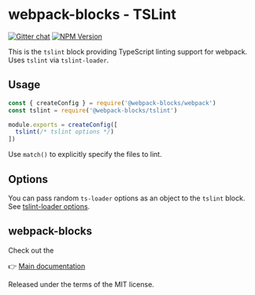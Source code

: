 # webpack-blocks - TSLint

[![Gitter chat](https://badges.gitter.im/webpack-blocks.svg)](https://gitter.im/webpack-blocks)
[![NPM Version](https://img.shields.io/npm/v/@webpack-blocks/tslint.svg)](https://www.npmjs.com/package/@webpack-blocks/tslint)

This is the `tslint` block providing TypeScript linting support for webpack. Uses `tslint` via `tslint-loader`.


## Usage

```js
const { createConfig } = require('@webpack-blocks/webpack')
const tslint = require('@webpack-blocks/tslint')

module.exports = createConfig([
  tslint(/* tslint options */)
])
```

Use `match()` to explicitly specify the files to lint.


## Options

You can pass random `ts-loader` options as an object to the `tslint` block. See [tslint-loader options](https://github.com/wbuchwalter/tslint-loader#usage).


## webpack-blocks

Check out the

👉 [Main documentation](https://github.com/andywer/webpack-blocks)

Released under the terms of the MIT license.
